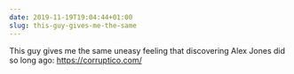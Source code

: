 ```yaml
---
date: 2019-11-19T19:04:44+01:00
slug: this-guy-gives-me-the-same
---
```

This guy gives me the same uneasy feeling that discovering Alex Jones did so long ago: https://corruptico.com/

